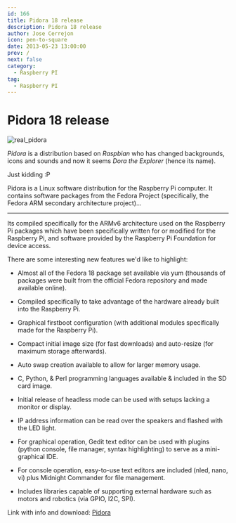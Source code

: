 ```yaml
---
id: 166
title: Pidora 18 release
description: Pidora 18 release
author: Jose Cerrejon
icon: pen-to-square
date: 2013-05-23 13:00:00
prev: /
next: false
category:
  - Raspberry PI
tag:
  - Raspberry PI
---
```


# Pidora 18 release

![real_pidora](/images/pidora_fake.jpg)

*Pidora* is a distribution based on *Raspbian* who has changed backgrounds, icons and sounds and now it seems *Dora the Explorer* (hence its name).

Just kidding :P

Pidora is a Linux software distribution for the Raspberry Pi computer. It contains software packages from the Fedora Project (specifically, the Fedora ARM secondary architecture project)...

- - -
Its compiled specifically for the ARMv6 architecture used on the Raspberry Pi packages which have been specifically written for or modified for the Raspberry Pi, and software provided by the Raspberry Pi Foundation for device access. 


There are some interesting new features we'd like to highlight:

* Almost all of the Fedora 18 package set available via yum (thousands of packages were built from the official Fedora repository and made available online).

* Compiled specifically to take advantage of the hardware already built into the Raspberry Pi.

* Graphical firstboot configuration (with additional modules specifically made for the Raspberry Pi).

* Compact initial image size (for fast downloads) and auto-resize (for maximum storage afterwards).

* Auto swap creation available to allow for larger memory usage.

* C, Python, & Perl programming languages available & included in the SD card image.

* Initial release of headless mode can be used with setups lacking a monitor or display.

* IP address information can be read over the speakers and flashed with the LED light.

* For graphical operation, Gedit text editor can be used with plugins (python console, file manager, syntax highlighting) to serve as a mini-graphical IDE.

* For console operation, easy-to-use text editors are included (nled, nano, vi) plus Midnight Commander for file management.

* Includes libraries capable of supporting external hardware such as motors and robotics (via GPIO, I2C, SPI).

Link with info and download: [Pidora](http://pidora.ca/)